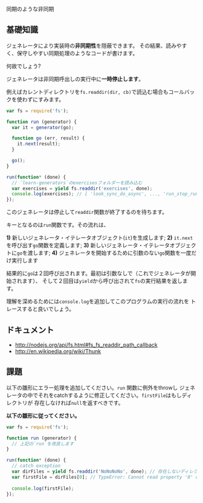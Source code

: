 同期のような非同期

## 基礎知識
ジェネレータにより実装時の**非同期性**を隠蔽できます。
その結果、読みやすく、保守しやすい同期処理のようなコードが書けます。

何故でしょう?

ジェネレータは非同期呼出しの実行中に**一時停止します**。

例えばカレントディレクトリを`fs.readdir(dir, cb)`で読込む場合もコールバックを使わずにすみます。

```js
var fs = require('fs');

function run (generator) {
  var it = generator(go);

  function go (err, result) {
    it.next(result);
  }

  go();  
}

run(function* (done) {
  // `learn-generators`のexercisesフォルダーを読み込む
  var exercises = yield fs.readdir('exercises', done);
  console.log(exercises); // [ 'look_sync_do_async', ..., 'run_stop_run' ]
});

```
このジェネレータは停止して`readdir`関数が終了するのを待ちます。

キーとなるのは`run`関数です。その流れは、

**1)** 新しいジェネレータ・イテレータオブジェクト(`it`)を生成します;
**2)** `it.next`を呼び出す`go`関数を定義します;
**3)** 新しいジェネレータ・イテレータオブジェクトに`go`を渡します;
**4)** ジェネレータを開始するために引数のない`go`関数を一度だけ実行します

結果的に`go`は２回呼び出されます。最初は引数なしで（これでジェネレータが開始されます）、
そして２回目は`yield`から呼び出されて`fs`の実行結果を返します。

理解を深めるためには`console.log`を追加してこのプログラムの実行の流れを
トレースすると良いでしょう。

## ドキュメント
 - http://nodejs.org/api/fs.html#fs_fs_readdir_path_callback
 - http://en.wikipedia.org/wiki/Thunk
 
## 課題
以下の雛形にエラー処理を追加してください。`run` 関数に例外をthrowし
ジェネレータの中でそれをcatchするように修正してください。`firstFile`はもしディレクトリが
存在しなければ`null`を返すべきです。

**以下の雛形に従ってください。**

```js
var fs = require('fs');

function run (generator) {
  // 上記の`run`を改良します
}

run(function* (done) {
  // catch exception
  var dirFiles = yield fs.readdir('NoNoNoNo', done); // 存在しないディレクトリを指定
  var firstFile = dirFiles[0]; // TypeError: Cannot read property '0' of undefined
  
  console.log(firstFile);
});
```
